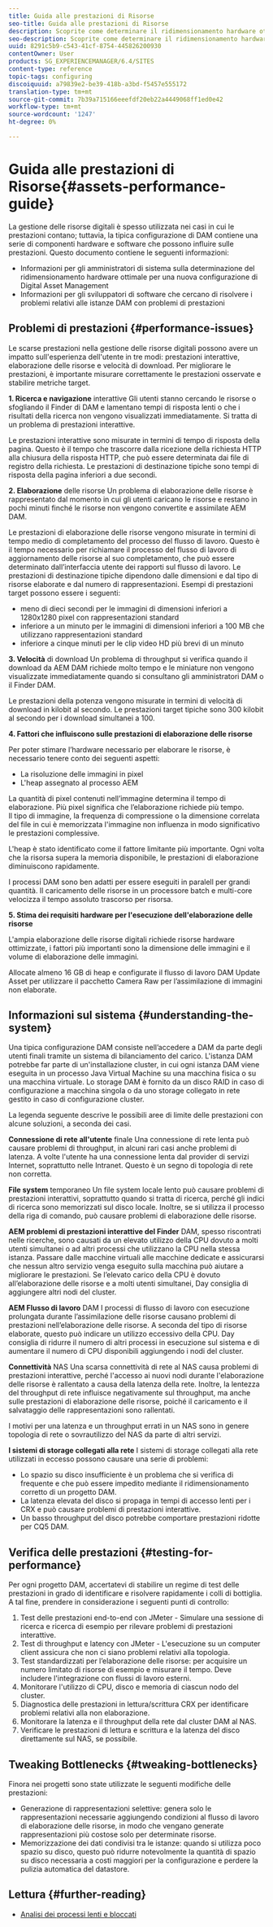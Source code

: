```yaml
---
title: Guida alle prestazioni di Risorse
seo-title: Guida alle prestazioni di Risorse
description: Scoprite come determinare il ridimensionamento hardware ottimale per una nuova configurazione di Digital Asset Management (DAM) e come risolvere i problemi di prestazioni
seo-description: Scoprite come determinare il ridimensionamento hardware ottimale per una nuova configurazione di Digital Asset Management (DAM) e come risolvere i problemi di prestazioni
uuid: 8291c5b9-c543-41cf-8754-445826200930
contentOwner: User
products: SG_EXPERIENCEMANAGER/6.4/SITES
content-type: reference
topic-tags: configuring
discoiquuid: a79839e2-be39-418b-a3bd-f5457e555172
translation-type: tm+mt
source-git-commit: 7b39a715166eeefdf20eb22a4449068ff1ed0e42
workflow-type: tm+mt
source-wordcount: '1247'
ht-degree: 0%

---
```



# Guida alle prestazioni di Risorse{#assets-performance-guide}

La gestione delle risorse digitali è spesso utilizzata nei casi in cui le prestazioni contano; tuttavia, la tipica configurazione di DAM contiene una serie di componenti hardware e software che possono influire sulle prestazioni. Questo documento contiene le seguenti informazioni:

* Informazioni per gli amministratori di sistema sulla determinazione del ridimensionamento hardware ottimale per una nuova configurazione di Digital Asset Management
* Informazioni per gli sviluppatori di software che cercano di risolvere i problemi relativi alle istanze DAM con problemi di prestazioni

## Problemi di prestazioni {#performance-issues}

Le scarse prestazioni nella gestione delle risorse digitali possono avere un impatto sull&#39;esperienza dell&#39;utente in tre modi: prestazioni interattive, elaborazione delle risorse e velocità di download. Per migliorare le prestazioni, è importante misurare correttamente le prestazioni osservate e stabilire metriche target.

**1. Ricerca e navigazione** interattive Gli utenti stanno cercando le risorse o sfogliando il Finder di DAM e lamentano tempi di risposta lenti o che i risultati della ricerca non vengono visualizzati immediatamente. Si tratta di un problema di prestazioni interattive.

Le prestazioni interattive sono misurate in termini di tempo di risposta della pagina. Questo è il tempo che trascorre dalla ricezione della richiesta HTTP alla chiusura della risposta HTTP, che può essere determinata dai file di registro della richiesta. Le prestazioni di destinazione tipiche sono tempi di risposta della pagina inferiori a due secondi.

**2. Elaborazione** delle risorse Un problema di elaborazione delle risorse è rappresentato dal momento in cui gli utenti caricano le risorse e restano in pochi minuti finché le risorse non vengono convertite e assimilate AEM DAM.

Le prestazioni di elaborazione delle risorse vengono misurate in termini di tempo medio di completamento del processo del flusso di lavoro. Questo è il tempo necessario per richiamare il processo del flusso di lavoro di aggiornamento delle risorse al suo completamento, che può essere determinato dall’interfaccia utente dei rapporti sul flusso di lavoro. Le prestazioni di destinazione tipiche dipendono dalle dimensioni e dal tipo di risorse elaborate e dal numero di rappresentazioni. Esempi di prestazioni target possono essere i seguenti:

* meno di dieci secondi per le immagini di dimensioni inferiori a 1280x1280 pixel con rappresentazioni standard
* inferiore a un minuto per le immagini di dimensioni inferiori a 100 MB che utilizzano rappresentazioni standard
* inferiore a cinque minuti per le clip video HD più brevi di un minuto

**3. Velocità** di download Un problema di throughput si verifica quando il download da AEM DAM richiede molto tempo e le miniature non vengono visualizzate immediatamente quando si consultano gli amministratori DAM o il Finder DAM.

Le prestazioni della potenza vengono misurate in termini di velocità di download in kilobit al secondo. Le prestazioni target tipiche sono 300 kilobit al secondo per i download simultanei a 100.

**4. Fattori che influiscono sulle prestazioni di elaborazione delle risorse**

Per poter stimare l’hardware necessario per elaborare le risorse, è necessario tenere conto dei seguenti aspetti:

* La risoluzione delle immagini in pixel
* L&#39;heap assegnato al processo AEM

La quantità di pixel contenuti nell’immagine determina il tempo di elaborazione. Più pixel significa che l’elaborazione richiede più tempo.\
Il tipo di immagine, la frequenza di compressione o la dimensione correlata del file in cui è memorizzata l&#39;immagine non influenza in modo significativo le prestazioni complessive.

L&#39;heap è stato identificato come il fattore limitante più importante. Ogni volta che la risorsa supera la memoria disponibile, le prestazioni di elaborazione diminuiscono rapidamente.

I processi DAM sono ben adatti per essere eseguiti in paralell per grandi quantità. Il caricamento delle risorse in un processore batch e multi-core velocizza il tempo assoluto trascorso per risorsa.

**5. Stima dei requisiti hardware per l&#39;esecuzione dell&#39;elaborazione delle risorse**

L&#39;ampia elaborazione delle risorse digitali richiede risorse hardware ottimizzate, i fattori più importanti sono la dimensione delle immagini e il volume di elaborazione delle immagini.

Allocate almeno 16 GB di heap e configurate il flusso di lavoro DAM Update Asset per utilizzare il pacchetto [](/help/assets/camera-raw.md) Camera Raw per l’assimilazione di immagini non elaborate.

## Informazioni sul sistema {#understanding-the-system}

Una tipica configurazione DAM consiste nell’accedere a DAM da parte degli utenti finali tramite un sistema di bilanciamento del carico. L&#39;istanza DAM potrebbe far parte di un&#39;installazione cluster, in cui ogni istanza DAM viene eseguita in un processo Java Virtual Machine su una macchina fisica o su una macchina virtuale. Lo storage DAM è fornito da un disco RAID in caso di configurazione a macchina singola o da uno storage collegato in rete gestito in caso di configurazione cluster.

La legenda seguente descrive le possibili aree di limite delle prestazioni con alcune soluzioni, a seconda dei casi.

**Connessione di rete all&#39;utente** finale Una connessione di rete lenta può causare problemi di throughput, in alcuni rari casi anche problemi di latenza. A volte l&#39;utente ha una connessione lenta dal provider di servizi Internet, soprattutto nelle Intranet. Questo è un segno di topologia di rete non corretta.

**File system** temporaneo Un file system locale lento può causare problemi di prestazioni interattivi, soprattutto quando si tratta di ricerca, perché gli indici di ricerca sono memorizzati sul disco locale. Inoltre, se si utilizza il processo della riga di comando, può causare problemi di elaborazione delle risorse.

**AEM problemi di prestazioni interattive del Finder** DAM, spesso riscontrati nelle ricerche, sono causati da un elevato utilizzo della CPU dovuto a molti utenti simultanei o ad altri processi che utilizzano la CPU nella stessa istanza. Passare dalle macchine virtuali alle macchine dedicate e assicurarsi che nessun altro servizio venga eseguito sulla macchina può aiutare a migliorare le prestazioni. Se l’elevato carico della CPU è dovuto all’elaborazione delle risorse e a molti utenti simultanei, Day consiglia di aggiungere altri nodi del cluster.

**AEM Flusso di lavoro** DAM I processi di flusso di lavoro con esecuzione prolungata durante l’assimilazione delle risorse causano problemi di prestazioni nell’elaborazione delle risorse. A seconda del tipo di risorse elaborate, questo può indicare un utilizzo eccessivo della CPU. Day consiglia di ridurre il numero di altri processi in esecuzione sul sistema e di aumentare il numero di CPU disponibili aggiungendo i nodi del cluster.

**Connettività** NAS Una scarsa connettività di rete al NAS causa problemi di prestazioni interattive, perché l&#39;accesso ai nuovi nodi durante l&#39;elaborazione delle risorse è rallentato a causa della latenza della rete. Inoltre, la lentezza del throughput di rete influisce negativamente sul throughput, ma anche sulle prestazioni di elaborazione delle risorse, poiché il caricamento e il salvataggio delle rappresentazioni sono rallentati.

I motivi per una latenza e un throughput errati in un NAS sono in genere topologia di rete o sovrautilizzo del NAS da parte di altri servizi.

**I sistemi di storage collegati alla rete** I sistemi di storage collegati alla rete utilizzati in eccesso possono causare una serie di problemi:

* Lo spazio su disco insufficiente è un problema che si verifica di frequente e che può essere impedito mediante il ridimensionamento corretto di un progetto DAM.
* La latenza elevata del disco si propaga in tempi di accesso lenti per i CRX e può causare problemi di prestazioni interattive.
* Un basso throughput del disco potrebbe comportare prestazioni ridotte per CQ5 DAM.

## Verifica delle prestazioni {#testing-for-performance}

Per ogni progetto DAM, accertatevi di stabilire un regime di test delle prestazioni in grado di identificare e risolvere rapidamente i colli di bottiglia. A tal fine, prendere in considerazione i seguenti punti di controllo:

1. Test delle prestazioni end-to-end con JMeter - Simulare una sessione di ricerca e ricerca di esempio per rilevare problemi di prestazioni interattive.
1. Test di throughput e latency con JMeter - L&#39;esecuzione su un computer client assicura che non ci siano problemi relativi alla topologia.
1. Test standardizzati per l’elaborazione delle risorse: per acquisire un numero limitato di risorse di esempio e misurare il tempo. Deve includere l&#39;integrazione con flussi di lavoro esterni.
1. Monitorare l&#39;utilizzo di CPU, disco e memoria di ciascun nodo del cluster.
1. Diagnostica delle prestazioni in lettura/scrittura CRX per identificare problemi relativi alla non elaborazione.
1. Monitorare la latenza e il throughput della rete dal cluster DAM al NAS.
1. Verificare le prestazioni di lettura e scrittura e la latenza del disco direttamente sul NAS, se possibile.

## Tweaking Bottlenecks {#tweaking-bottlenecks}

Finora nei progetti sono state utilizzate le seguenti modifiche delle prestazioni:

* Generazione di rappresentazioni selettive: genera solo le rappresentazioni necessarie aggiungendo condizioni al flusso di lavoro di elaborazione delle risorse, in modo che vengano generate rappresentazioni più costose solo per determinate risorse.
* Memorizzazione dei dati condivisi tra le istanze: quando si utilizza poco spazio su disco, questo può ridurre notevolmente la quantità di spazio su disco necessaria a costi maggiori per la configurazione e perdere la pulizia automatica del datastore.

## Lettura {#further-reading}

* [Analisi dei processi lenti e bloccati](https://helpx.adobe.com/experience-manager/kb/AnalyzeSlowAndBlockedProcesses.html)

